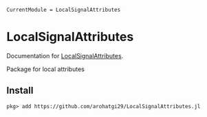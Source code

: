```@meta
CurrentModule = LocalSignalAttributes
```

# LocalSignalAttributes

Documentation for [LocalSignalAttributes](https://github.com/arohatgi29/LocalSignalAttributes.jl).

Package for local attributes

## Install

```julia-repl
pkg> add https://github.com/arohatgi29/LocalSignalAttributes.jl
```
